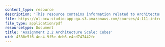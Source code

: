 ```yaml
---
content_type: resource
description: 'This resource contains information related to Architecture Scale: Cubes.'
file: https://ol-ocw-studio-app-qa.s3.amazonaws.com/courses/4-111-introduction-to-architecture-environmental-design-spring-2014/4530e5f64ec49f5edcb6e4cd747442fc_MIT4_111S14_Assignment_2.2.pdf
file_type: application/pdf
resourcetype: Document
title: 'Assignment 2.2 Architecture Scale: Cubes'
uid: 4530e5f6-4ec4-9f5e-dcb6-e4cd747442fc
---
```

